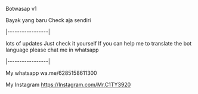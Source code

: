 Botwasap v1

Bayak yang baru
Check aja sendiri

|-----------------|

lots of updates
Just check it yourself 
If you can help me to translate the bot language please chat me in whatsapp

|-----------------|

My whatsapp
wa.me/6285158611300

My Instagram
https://Instagram.com/Mr.C1TY3920
